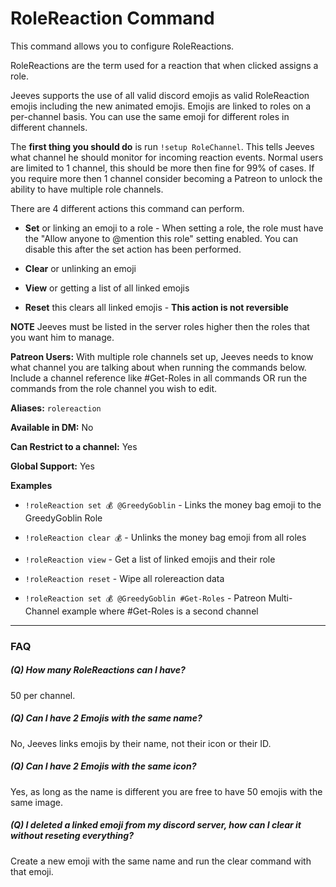 # RoleReaction Command

This command allows you to configure RoleReactions.

RoleReactions are the term used for a reaction that when clicked assigns a role.

Jeeves supports the use of all valid discord emojis as valid RoleReaction emojis including the new animated emojis. Emojis are linked to roles on a per-channel basis. You can use the same emoji for different roles in different channels.

The **first thing you should do** is run `!setup RoleChannel`. This tells Jeeves what channel he should monitor for incoming reaction events. Normal users are limited to 1 channel, this should be more then fine for 99% of cases. If you require more then 1 channel consider becoming a Patreon to unlock the ability to have multiple role channels.

There are 4 different actions this command can perform.

* **Set** or linking an emoji to a role - When setting a role, the role must have the "Allow anyone to @mention this role" setting enabled. You can disable this after the set action has been performed.

* **Clear** or unlinking an emoji

* **View** or getting a list of all linked emojis

* **Reset** this clears all linked emojis - **This action is not reversible**



**NOTE** Jeeves must be listed in the server roles higher then the roles that you want him to manage.

**Patreon Users:** With multiple role channels set up, Jeeves needs to know what channel you are talking about when running the commands below. Include a channel reference like #Get-Roles in all commands OR run the commands from the role channel you wish to edit.

**Aliases:** `rolereaction`

**Available in DM:** No

**Can Restrict to a channel:** Yes

**Global Support:** Yes

**Examples**

* `!roleReaction set 💰 @GreedyGoblin` - Links the money bag emoji to the GreedyGoblin Role

* `!roleReaction clear 💰` - Unlinks the money bag emoji from all roles

* `!roleReaction view` - Get a list of linked emojis and their role

* `!roleReaction reset` - Wipe all rolereaction data

* `!roleReaction set 💰 @GreedyGoblin #Get-Roles` - Patreon Multi-Channel example where #Get-Roles is a second channel

***
### FAQ
##### (Q) How many RoleReactions can I have?
50 per channel.
##### (Q) Can I have 2 Emojis with the same name?
No, Jeeves links emojis by their name, not their icon or their ID.
##### (Q) Can I have 2 Emojis with the same icon?
Yes, as long as the name is different you are free to have 50 emojis with the same image.
##### (Q) I deleted a linked emoji from my discord server, how can I clear it without reseting everything?
Create a new emoji with the same name and run the clear command with that emoji.
